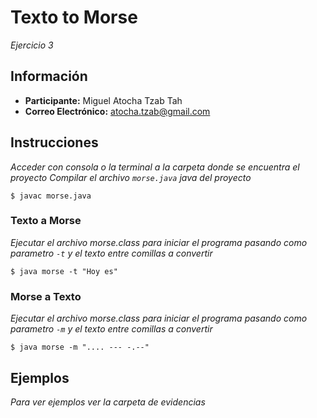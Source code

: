 # Texto to Morse
_Ejercicio 3_
## Información
* **Participante:** Miguel Atocha Tzab Tah
* **Correo Electrónico:** atocha.tzab@gmail.com

## Instrucciones
_Acceder con consola o la terminal a la carpeta donde se encuentra el proyecto_
_Compilar el archivo `morse.java` java del proyecto_

```
$ javac morse.java
```

### Texto a Morse

_Ejecutar el archivo morse.class para iniciar el programa pasando como parametro `-t` y el texto entre comillas a convertir_

```
$ java morse -t "Hoy es"
```
### Morse a Texto

_Ejecutar el archivo morse.class para iniciar el programa pasando como parametro `-m` y el texto entre comillas a convertir_

```
$ java morse -m ".... --- -.--"
```

## Ejemplos
_Para ver ejemplos ver la carpeta de evidencias_
